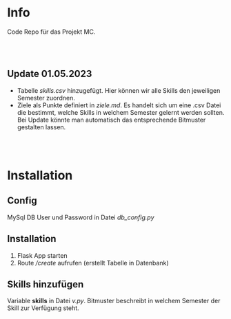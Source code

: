 # Info
Code Repo für das Projekt MC.

<br />
<br />

## Update 01.05.2023
- Tabelle *skills.csv* hinzugefügt. Hier können wir alle Skills den jeweiligen Semester zuordnen.
- Ziele als Punkte definiert in *ziele.md*. Es handelt sich um eine .csv Datei die bestimmt, welche Skills in welchem Semester gelernt werden sollten. Bei Update könnte man automatisch das entsprechende Bitmuster gestalten lassen.

<br />
<br />

# Installation

## Config
MySql DB User und Password in Datei *db_config.py*

## Installation
1. Flask App starten
1. Route */create* aufrufen (erstellt Tabelle in Datenbank)

## Skills hinzufügen
Variable **skills** in Datei *v.py*. Bitmuster beschreibt in welchem Semester der Skill zur Verfügung steht.